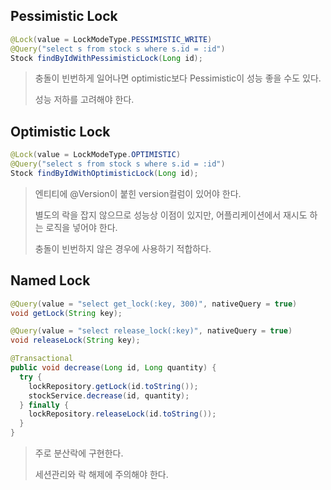 
## Pessimistic Lock

```java
@Lock(value = LockModeType.PESSIMISTIC_WRITE)
@Query("select s from stock s where s.id = :id")
Stock findByIdWithPessimisticLock(Long id);
```

> 충돌이 빈번하게 일어나면 optimistic보다 Pessimistic이 성능 좋을 수도 있다.
> 
> 성능 저하를 고려해야 한다.

## Optimistic Lock
```java
@Lock(value = LockModeType.OPTIMISTIC)
@Query("select s from stock s where s.id = :id")
Stock findByIdWithOptimisticLock(Long id);
```

> 엔티티에 @Version이 붙힌 version컬럼이 있어야 한다.
> 
> 별도의 락을 잡지 않으므로 성능상 이점이 있지만, 어플리케이션에서 재시도 하는 로직을 넣어야 한다.
> 
> 충돌이 빈번하지 않은 경우에 사용하기 적합하다.

## Named Lock

```java
@Query(value = "select get_lock(:key, 300)", nativeQuery = true)
void getLock(String key);

@Query(value = "select release_lock(:key)", nativeQuery = true)
void releaseLock(String key);
```

```java
@Transactional
public void decrease(Long id, Long quantity) {
  try {
    lockRepository.getLock(id.toString());
    stockService.decrease(id, quantity);
  } finally {
    lockRepository.releaseLock(id.toString());
  }
}
```

> 주로 분산락에 구현한다.
> 
> 세션관리와 락 해제에 주의해야 한다.
